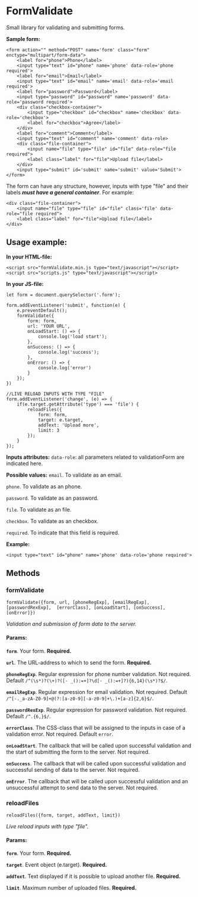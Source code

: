 # FormValidate 
Small library for validating and submitting forms.

**Sample form:**

    <form action="" method="POST" name='form' class="form" enctype="multipart/form-data">
   		<label for="phone">Phone</label>
   		<input type="text" id="phone" name='phone' data-role='phone required'>
   		<label for="email">Email</label>
   		<input type="text" id="email" name='email' data-role='email required'>
   		<label for="password">Password</label>
   		<input type="password" id="password" name='password' data-role='password required'>
   		<div class="checkbox-container">
   			<input type="checkbox" id="checkbox" name='checkbox' data-role='checkbox'>
	   		<label for="checkbox">Agree</label>
   		</div>
   		<label for="comment">Comment</label>
   		<input type="text" id="comment" name='comment' data-role>
   		<div class="file-container">
   			<input name="file" type="file" id="file" data-role="file required">
   			<label class="label" for="file">Upload file</label>
   		</div>
   		<input type="submit" id='submit' name='submit' value='Submit'>
   	</form>

The form can have any structure, however, inputs with type "file" and their labels ***must have a general container***. For example:

    <div class="file-container">
	    <input name="file" type="file" id="file" class='file' data-role="file required">
        <label class="label" for="file">Upload file</label>
    </div>

## Usage example:

**In your HTML-file:**   

    <script src="formValidate.min.js type="text/javascript"></script>
    <script src="scripts.js" type="text/javascript"></script>

  **In your JS-file:**

    let form = document.querySelector('.form');

    form.addEventListener('submit', function(e) {
        e.preventDefault();
        formValidate({
            form: form,
            url: 'YOUR URL',
            onLoadStart: () => {
                console.log('load start');
            },
            onSuccess: () => {
                console.log('success');
            },
            onError: () => {
                console.log('error')
            }
        });
    })
    
	//LIVE RELOAD INPUTS WITH TYPE "FILE"
    form.addEventListener('change', (e) => {
    	if(e.target.getAttribute('type') === 'file') {
    		reloadFiles({
    			form: form, 
    			target: e.target,
    			addText: 'Upload more',
    			limit: 3
    		});
    	}
    });
**Inputs attributes:**
`data-role`: all parameters related to validationForm are indicated here. 

**Possible values:**
`email`. To validate as an email.

`phone`. To validate as an phone.

`password`. To validate as an password.

`file`. To validate as an file. 

`checkbox`.  To validate as an checkbox. 

`required`. To indicate that this field is required.

**Example:**

    <input type="text" id="phone" name='phone' data-role='phone required'>
    
 ## Methods
 ### formValidate

    formValidate({form, url, [phoneRegExp], [emailRegExp], [passwordRexExp],  [errorClass], [onLoadStart], [onSuccess], [onError]})

 *Validation and submission of form data to the server.*
#### Params:
**`form`**. Your form. **Required.**

**`url`**. The URL-address to which to send the form. **Required.**

**`phoneRegExp`**. Regular expression for phone number validation. Not required. 
Default `/^(\s*)?(\+)?([- _():=+]?\d[- _():=+]?){6,14}(\s*)?$/`.

**`emailRegExp`**. Regular expression for email validation. Not required. 
Default `/^[-._a-zA-Z0-9]+@(?:[a-z0-9][-a-z0-9]+\.)+[a-z]{2,6}$/`.

**`passwordRexExp`**. Regular expression for password validation. Not required. 
Default `/^.{6,}$/`.

**`errorClass`**. The CSS-class that will be assigned to the inputs in case of a validation error. Not required. 
Default `error`.


**`onLoadStart`**. The callback that will be called upon successful validation and the start of submitting the form to the server. Not required. 

**`onSuccess`**. The callback that will be called upon successful validation and successful sending of data to the server. Not required. 

**`onError`**. The callback that will be called upon successful validation and an unsuccessful attempt to send data to the server. Not required. 

### reloadFiles

    reloadFiles({form, target, addText, limit})

*Live reload inputs with type "file".*
#### Params:
**`form`**. Your form. **Required.**

**`target`**. Event object (e.target). **Required.**

**`addText`**. Text displayed if it is possible to upload another file.  **Required.**

**`limit`**. Maximum number of uploaded files. **Required.**


